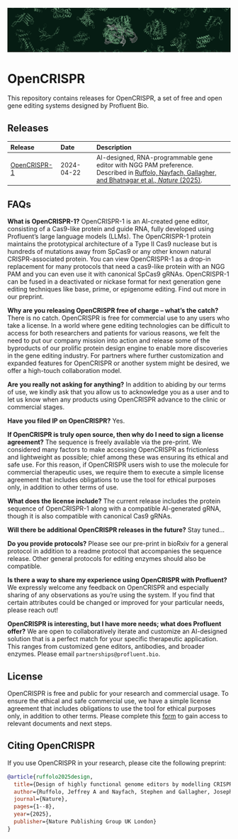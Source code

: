 ![header](imgs/header.png)

# OpenCRISPR

This repository contains releases for OpenCRISPR, a set of free and open gene editing systems designed by Profluent Bio.

## Releases

| Release | Date | Description |
| :-------------- | :------ | :------- |
| [OpenCRISPR-1](OpenCRISPR-1) | 2024-04-22 | AI-designed, RNA-programmable gene editor with NGG PAM preference. <br>Described in [Ruffolo, Nayfach, Gallagher, and Bhatnagar et al., _Nature_ (2025)](https://www.nature.com/articles/s41586-025-09298-z). |

## FAQs

**What is OpenCRISPR-1?** OpenCRISPR-1 is an AI-created gene editor, consisting of a Cas9-like protein and guide RNA, fully developed using Profluent’s large language models (LLMs). The OpenCRISPR-1 protein maintains the prototypical architecture of a Type II Cas9 nuclease but is hundreds of mutations away from SpCas9 or any other known natural CRISPR-associated protein. You can view OpenCRISPR-1 as a drop-in replacement for many protocols that need a cas9-like protein with an NGG PAM and you can even use it with canonical SpCas9 gRNAs. OpenCRISPR-1 can be fused in a deactivated or nickase format for next generation gene editing techniques like base, prime, or epigenome editing. Find out more in our preprint.

**Why are you releasing OpenCRISPR free of charge – what’s the catch?** There is no catch. OpenCRISPR is free for commercial use to any users who take a license. In a world where gene editing technologies can be difficult to access for both researchers and patients for various reasons, we felt the need to put our company mission into action and release some of the byproducts of our prolific protein design engine to enable more discoveries in the gene editing industry. For partners where further customization and expanded features for OpenCRISPR or another system might be desired, we offer a high-touch collaboration model.

**Are you really not asking for anything?** In addition to abiding by our terms of use, we kindly ask that you allow us to acknowledge you as a user and to let us know when any products using OpenCRISPR advance to the clinic or commercial stages.

**Have you filed IP on OpenCRISPR?** Yes.

**If OpenCRISPR is truly open source, then why do I need to sign a license agreement?** The sequence is freely available via the pre-print. We considered many factors to make accessing OpenCRISPR as frictionless and lightweight as possible; chief among these was ensuring its ethical and safe use. For this reason, if OpenCRISPR users wish to use the molecule for commercial therapeutic uses, we require them to execute a simple license agreement that includes obligations to use the tool for ethical purposes only, in addition to other terms of use.

**What does the license include?** The current release includes the protein sequence of OpenCRISPR-1 along with a compatible AI-generated gRNA, though it is also compatible with canonical Cas9 gRNAs.

**Will there be additional OpenCRISPR releases in the future?** Stay tuned…

**Do you provide protocols?** Please see our pre-print in bioRxiv for a general protocol in addition to a readme protocol that accompanies the sequence release. Other general protocols for editing enzymes should also be compatible.

**Is there a way to share my experience using OpenCRISPR with Profluent?** We expressly welcome any feedback on OpenCRISPR and especially sharing of any observations as you’re using the system. If you find that certain attributes could be changed or improved for your particular needs, please reach out!

**OpenCRISPR is interesting, but I have more needs; what does Profluent offer?** We are open to collaboratively iterate and customize an AI-designed solution that is a perfect match for your specific therapeutic application. This ranges from customized gene editors, antibodies, and broader enzymes. Please email `partnerships@profluent.bio`.

## License

OpenCRISPR is free and public for your research and commercial usage. To ensure the ethical and safe commercial use, we have a simple license agreement that includes obligations to use the tool for ethical purposes only, in addition to other terms. Please complete this [form](https://docs.google.com/forms/d/1h3UbiwBgSUJMgR_6o2WlfEvewfE1Ldmar_FrNyazSv4) to gain access to relevant documents and next steps.

## Citing OpenCRISPR

If you use OpenCRISPR in your research, please cite the following preprint:

```bibtex
@article{ruffolo2025design,
  title={Design of highly functional genome editors by modelling CRISPR--Cas sequences},
  author={Ruffolo, Jeffrey A and Nayfach, Stephen and Gallagher, Joseph and Bhatnagar, Aadyot and Beazer, Joel and Hussain, Riffat and Russ, Jordan and Yip, Jennifer and Hill, Emily and Pacesa, Martin and others},
  journal={Nature},
  pages={1--8},
  year={2025},
  publisher={Nature Publishing Group UK London}
}
```
